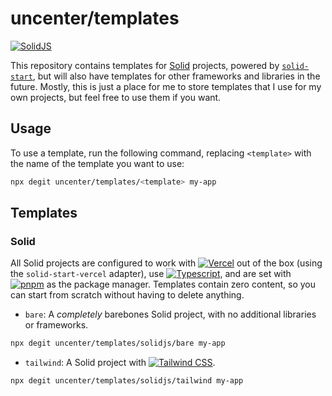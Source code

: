 <h1>uncenter/templates</h1>

[![SolidJS](https://img.shields.io/badge/SolidJS-374F6A?style=flat-square&logo=solid&logoColor=white)](https://solidjs.com)

This repository contains templates for [Solid](https://www.solidjs.com/) projects, powered by [`solid-start`](https://start.solidjs.com), but will also have templates for other frameworks and libraries in the future. Mostly, this is just a place for me to store templates that I use for my own projects, but feel free to use them if you want.

## Usage

To use a template, run the following command, replacing `<template>` with the name of the template you want to use:

```bash
npx degit uncenter/templates/<template> my-app
```

## Templates

### Solid

All Solid projects are configured to work with [![Vercel](https://img.shields.io/badge/Vercel-000000?style=flat-square&logo=vercel&logoColor=white)](https://vercel.com/) out of the box (using the `solid-start-vercel` adapter), use [![Typescript](https://img.shields.io/badge/TypeScript-007ACC?style=flat-square&logo=typescript&logoColor=white)](https://typescriptlang.org/),
and are set with [![pnpm](https://img.shields.io/badge/pnpm-F69220?style=flat-square&logo=pnpm&logoColor=white)](https://pnpm.io) as the package manager.
Templates contain zero content, so you can start from scratch without having to delete anything.

-   `bare`: A _completely_ barebones Solid project, with no additional libraries or frameworks.

```sh
npx degit uncenter/templates/solidjs/bare my-app
```

-   `tailwind`: A Solid project with [![Tailwind CSS](https://img.shields.io/badge/Tailwind_CSS-38B2AC?style=flat-square&logo=tailwind-css&logoColor=white)](https://tailwindcss.com).

```sh
npx degit uncenter/templates/solidjs/tailwind my-app
```
